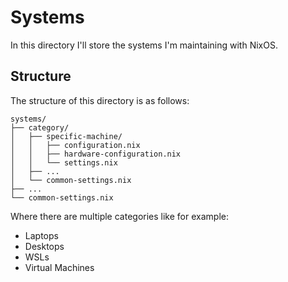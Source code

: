 # Systems
In this directory I'll store the systems I'm maintaining with NixOS. 

## Structure
The structure of this directory is as follows: 
```
systems/
├── category/
│   ├── specific-machine/
│   │   ├── configuration.nix
│   │   ├── hardware-configuration.nix
│   │   └── settings.nix
│   ├── ... 
│   └── common-settings.nix
├── ... 
└── common-settings.nix
```
Where there are multiple categories like for example:
- Laptops
- Desktops
- WSLs
- Virtual Machines